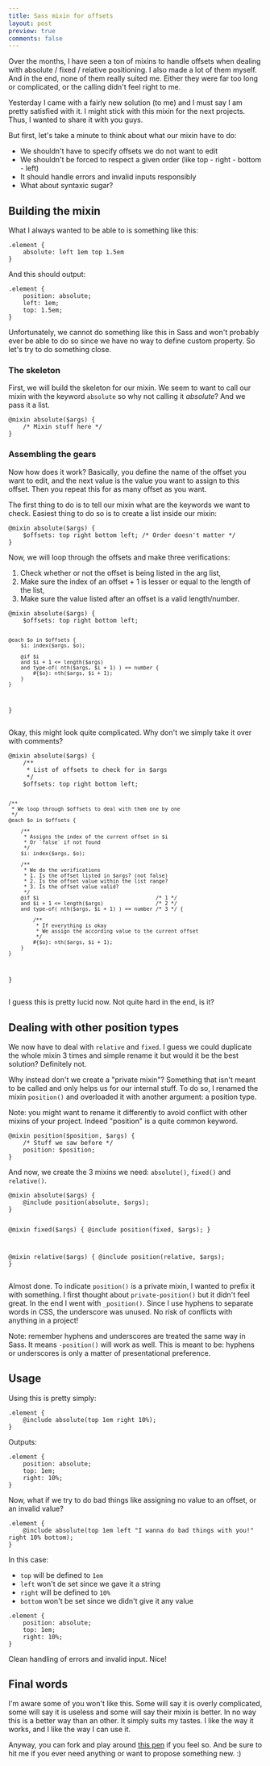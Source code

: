 ```yaml
---
title: Sass mixin for offsets
layout: post
preview: true
comments: false
---
```

<section>
<p>Over the months, I have seen a ton of mixins to handle offsets when dealing with absolute / fixed / relative positioning. I also made a lot of them myself. And in the end, none of them really suited me. Either they were far too long or complicated, or the calling didn't feel right to me.</p>
<p>Yesterday I came with a fairly new solution (to me) and I must say I am pretty satisfied with it. I might stick with this mixin for the next projects. Thus, I wanted to share it with you guys.</p>
<p>But first, let's take a minute to think about what our mixin have to do:</p>
<ul>
<li>We shouldn't have to specify offsets we do not want to edit</li>
<li>We shouldn't be forced to respect a given order (like top - right - bottom - left)</li>
<li>It should handle errors and invalid inputs responsibly</li>
<li>What about syntaxic sugar?</li>
</ul>
</section>
<section id="mixin">
<h2>Building the mixin <a href="#mixin"></a></h2>
<p>What I always wanted to be able to is something like this:</p>
<pre class="language-scss"><code>.element {
	absolute: left 1em top 1.5em
}</code></pre>
<p>And this should output:</p>
<pre class="language-scss"><code>.element {
	position: absolute;
	left: 1em;
	top: 1.5em;
}</code></pre>
<p>Unfortunately, we cannot do something like this in Sass and won't probably ever be able to do so since we have no way to define custom property. So let's try to do something close.</p>
<h3>The skeleton</h3>
<p>First, we will build the skeleton for our mixin. We seem to want to call our mixin with the keyword <code>absolute</code> so why not calling it <em>absolute</em>? And we pass it a list.</p>
<pre class="language-scss"><code>@mixin absolute($args) {
	/* Mixin stuff here */
}</code></pre>
<h3>Assembling the gears</h3>
<p>Now how does it work? Basically, you define the name of the offset you want to edit, and the next value is the value you want to assign to this offset. Then you repeat this for as many offset as you want.</p>
<p>The first thing to do is to tell our mixin what are the keywords we want to check. Easiest thing to do so is to create a list inside our mixin:</p>
<pre class="language-scss"><code>@mixin absolute($args) {
	$offsets: top right bottom left; /* Order doesn't matter */
}</code></pre>
<p>Now, we will loop through the offsets and make three verifications:</p>
<ol>
<li>Check whether or not the offset is being listed in the arg list,</li>
<li>Make sure the index of an offset + 1 is lesser or equal to the length of the list,</li>
<li>Make sure the value listed after an offset is a valid length/number.</li>
</ol>
<pre class="language-scss"><code>@mixin absolute($args) {
	$offsets: top right bottom left;

	@each $o in $offsets {
		$i: index($args, $o);

		@if $i 
		and $i + 1 <= length($args) 
		and type-of( nth($args, $i + 1) ) == number {
			#{$o}: nth($args, $i + 1);
		}
	}
}</code></pre>
<p>Okay, this might look quite complicated. Why don't we simply take it over with comments?</p>
<pre class="language-scss"><code>@mixin absolute($args) {
	/**
	 * List of offsets to check for in $args
 	 */
	$offsets: top right bottom left;

	/**
	 * We loop through $offsets to deal with them one by one
	 */
	@each $o in $offsets {

		/**
		 * Assigns the index of the current offset in $i
		 * Or `false` if not found
		 */
		$i: index($args, $o);

		/**
		 * We do the verifications
		 * 1. Is the offset listed in $args? (not false)
		 * 2. Is the offset value within the list range?
		 * 3. Is the offset value valid?
		 */
		@if $i                                      /* 1 */
		and $i + 1 <= length($args)                 /* 2 */
		and type-of( nth($args, $i + 1) ) == number /* 3 */ {

			/**
			 * If everything is okay
			 * We assign the according value to the current offset
			 */
			#{$o}: nth($args, $i + 1);
		}
	}
}</code></pre>
<p>I guess this is pretty lucid now. Not quite hard in the end, is it?</p>
</section>
<section id="positions">
<h2> Dealing with other position types <a href="#positions"></a></h2>
<p>We now have to deal with <code>relative</code> and <code>fixed</code>. I guess we could duplicate the whole mixin 3 times and simple rename it but would it be the best solution? Definitely not.</p>
<p>Why instead don't we create a "private mixin"? Something that isn't meant to be called and only helps us for our internal stuff. To do so, I renamed the mixin <code>position()</code> and overloaded it with another argument: a position type.</p>
<p class="note">Note: you might want to rename it differently to avoid conflict with other mixins of your project. Indeed "position" is a quite common keyword.</p>
<pre class="language-scss"><code>@mixin position($position, $args) {
	/* Stuff we saw before */
	position: $position;
}</code></pre>
<p>And now, we create the 3 mixins we need: <code>absolute()</code>, <code>fixed()</code> and <code>relative()</code>.</p>
<pre class="language-scss"><code>@mixin absolute($args) {
	@include position(absolute, $args);
}

@mixin fixed($args) {
	@include position(fixed, $args);
}

@mixin relative($args) {
	@include position(relative, $args);
}</code></pre>
<p>Almost done. To indicate <code>position()</code> is a private mixin, I wanted to prefix it with something. I first thought about <code>private-position()</code> but it didn't feel great. In the end I went with <code>_position()</code>. Since I use hyphens to separate words in CSS, the underscore was unused. No risk of conflicts with anything in a project!</p>
<p class="note">Note: remember hyphens and underscores are treated the same way in Sass. It means <code>-position()</code> will work as well. This is meant to be: hyphens or underscores is only a matter of presentational preference.</p> 
</section>
<section id="usage">
<h2>Usage <a href="#usage"></a></h2>
<p>Using this is pretty simply:</p>
<pre class="language-scss"><code>.element {
	@include absolute(top 1em right 10%);
}</code></pre>
<p>Outputs:</p>
<pre class="language-scss"><code>.element {
	position: absolute;
	top: 1em;
	right: 10%;
}</code></pre>
<p>Now, what if we try to do bad things like assigning no value to an offset, or an invalid value?</p>
<pre class="language-scss"><code>.element {
	@include absolute(top 1em left "I wanna do bad things with you!" right 10% bottom);
}</code></pre>
<p>In this case:</p>
<ul>
	<li><code>top</code> will be defined to <code>1em</code></li>
	<li><code>left</code> won't de set since we gave it a string</li>
	<li><code>right</code> will be defined to <code>10%</code></li>
	<li><code>bottom</code> won't be set since we didn't give it any value</li>
</ul>
<pre class="language-scss"><code>.element {
	position: absolute;
	top: 1em;
	right: 10%;
}</code></pre>
<p>Clean handling of errors and invalid input. Nice!</p>
</section>
<section id="final-words">
<h2>Final words <a href="#final-words"></a></h2>
<p>I'm aware some of you won't like this. Some will say it is overly complicated, some will say it is useless and some will say their mixin is better. In no way this is a better way than an other. It simply suits my tastes. I like the way it works, and I like the way I can use it.</p>
<p>Anyway, you can fork and play around <a href="http://codepen.io/HugoGiraudel/pen/HDebE">this pen</a> if you feel so. And be sure to hit me if you ever need anything or want to propose something new. :)</p>
</section>